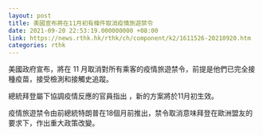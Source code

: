 ```yaml
---
layout: post
title: 美國宣布將在11月初有條件取消疫情旅遊禁令
date: 2021-09-20 22:53:19.000000000 +08:00
link: https://news.rthk.hk/rthk/ch/component/k2/1611526-20210920.htm
categories: rthk
---
```


美國政府宣布，將在 11 月取消對所有乘客的疫情旅遊禁令，前提是他們已完全接種疫苗，接受檢測和接觸史追蹤。

總統拜登屬下協調疫情反應的官員指出 ，新的方案將於11月初生效。

疫情旅遊禁令由前總統特朗普在18個月前推出，禁令取消意味拜登在歐洲盟友的要求下，作出重大政策改變。
